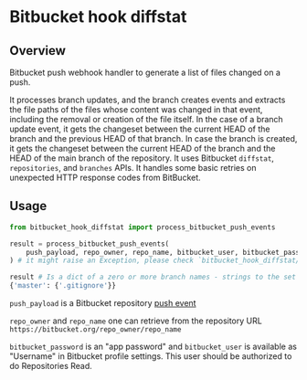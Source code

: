 # Bitbucket hook diffstat

## Overview

Bitbucket push webhook handler to generate a list of files changed on a push.

It processes branch updates, and the branch creates events and extracts the file paths of the files whose content was changed in that event, including the removal or creation of the file itself.
In the case of a branch update event, it gets the changeset between the current HEAD of the branch and the previous HEAD of that branch.
In case the branch is created, it gets the changeset between the current HEAD of the branch and the HEAD of the main branch of the repository.
It uses Bitbucket `diffstat`,  `repositories`, and `branches` APIs. It handles some basic retries on unexpected HTTP response codes from BitBucket.

## Usage
```python
from bitbucket_hook_diffstat import process_bitbucket_push_events

result = process_bitbucket_push_events(
    push_payload, repo_owner, repo_name, bitbucket_user, bitbucket_password
) # it might raise an Exception, please check `bitbucket_hook_diffstat/exceptions.py`

result # Is a dict of a zero or more branch names - strings to the set of one or many file pathnames - strings.
{'master': {'.gitignore'}}
```

`push_payload` is a Bitbucket repository [push event](https://support.atlassian.com/bitbucket-cloud/docs/event-payloads/#Push)

`repo_owner` and `repo_name` one can retrieve from the repository URL `https://bitbucket.org/repo_owner/repo_name` 

`bitbucket_password` is an "app password" and `bitbucket_user` is available as "Username" in Bitbucket profile settings. This user should be authorized to do Repositories Read.